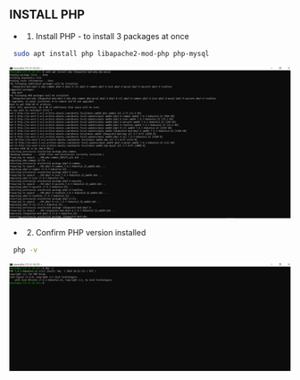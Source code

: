 ## INSTALL PHP 

* 1. Install PHP - to install 3 packages at once 

```bash
 sudo apt install php libapache2-mod-php php-mysql
```

<img src="../images/install-php.PNG" alt="install php">

* 2. Confirm PHP version installed 

```bash
 php -v 
```

<img src="../images/php-version.PNG" alt="php version">